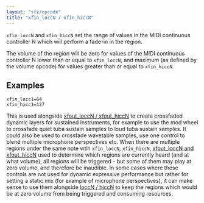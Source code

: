 ```yaml
---
layout: "sfz/opcode"
title: "xfin_loccN / xfin_hiccN"
---
```

`xfin_loccN` and `xfin_hiccN` set the range of values in the MIDI continuous
controller N which will perform a fade-in in the region.

The volume of the region will be zero for values of the MIDI continuous
controller N lower than or equal to `xfin_loccN`, and maximum (as defined by the
volume opcode) for values greater than or equal to `xfin_hiccN`.

## Examples

```
xfin_locc1=64
xfin_hicc1=127
```

This is used alongside [xfout_loccN / xfout_hiccN](xfout_loccN) to create
crossfaded dynamic layers for sustained instruments, for example to use the mod
wheel to crossfade quiet tuba sustain samples to loud tuba sustain samples.
It could also be used to crossfade wavetable samples, use one control to blend
multiple microphone perspectives etc.
When there are multiple regions under the same note wtih `xfin_loccN`, `xfin_hiccN`,
[xfout_loccN and xfout_hiccN](xfout_loccN) used to determine which regions
are currently heard (and at what volume),
all regions will be triggered - but some of them may play at zero volume,
and therefore be inaudible. In some cases where these controls
are not used for dynamic expressive performance but rather for setting a static
mix (for example of microphone perspectives), it can make sense to use them
alongside [loccN / hiccN](loccN) to keep the regions which would be at zero
volume from being triggered and consuming resources.
